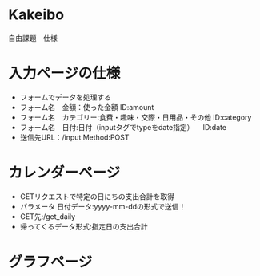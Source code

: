 # Kakeibo
自由課題　仕様

# 入力ページの仕様
- フォームでデータを処理する
- フォーム名　金額：使った金額 ID:amount
- フォーム名　カテゴリー:食費・趣味・交際・日用品・その他 ID:category
- フォーム名　日付:日付（inputタグでtypeをdate指定） 　ID:date
- 送信先URL：/input Method:POST

# カレンダーページ
- GETリクエストで特定の日にちの支出合計を取得
- パラメータ 日付データ:yyyy-mm-ddの形式で送信！
- GET先:/get_daily
- 帰ってくるデータ形式:指定日の支出合計

# グラフページ 
